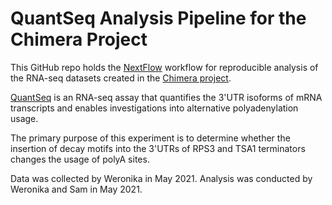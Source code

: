 # QuantSeq Analysis Pipeline for the Chimera Project
This GitHub repo holds the [NextFlow](https://www.nextflow.io/) workflow for reproducible analysis of the RNA-seq datasets created in the [Chimera project](https://github.com/DimmestP/chimera_project_manuscript).

[QuantSeq](https://www.nature.com/articles/nmeth.f.376) is an RNA-seq assay that quantifies the 3'UTR isoforms of mRNA transcripts and enables investigations into alternative polyadenylation usage. 

The primary purpose of this experiment is to determine whether the insertion of decay motifs into the 3'UTRs of RPS3 and TSA1 terminators changes the usage of polyA sites.

Data was collected by Weronika in May 2021. Analysis was conducted by Weronika and Sam in May 2021.
